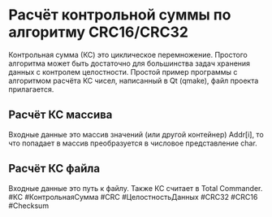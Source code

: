 # Расчёт контрольной суммы по алгоритму CRC16/CRC32
Контрольная сумма (КС) это циклическое перемножение. 
Простого алгоритма может быть достаточно для большинства задач хранения данных с контролем целостности. 
Простой пример программы с алгоритмом расчёта КС чисел, написанный в Qt (qmake), файл проекта прилагается. 
## Расчёт КС массива
Входные данные это массив значений (или другой контейнер) Addr[i], то что попадает в массив преобразуется в числовое представление char.
## Расчёт КС файла
Входные данные это путь к файлу. Также КС считает в Total Commander. 
#КС #КонтрольнаяСумма #CRC #ЦелостностьДанных #CRC32 #CRC16 #Checksum
